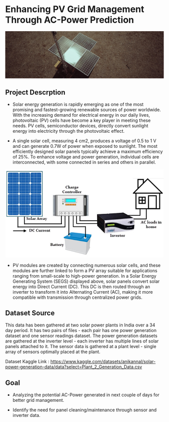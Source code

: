 # Enhancing PV Grid Management Through AC-Power Prediction

![Project Header](https://raw.githubusercontent.com/mcikalmerdeka/Enhancing-PV-Grid-Management-Through-AC-Power-Prediction/refs/heads/main/Assets/Project%20Header.jpg)

## Project Descrption

- Solar energy generation is rapidly emerging as one of the most promising and fastest-growing renewable sources of power worldwide. With the increasing demand for electrical energy in our daily lives, photovoltaic (PV) cells have become a key player in meeting these needs. PV cells, semiconductor devices, directly convert sunlight energy into electricity through the photovoltaic effect.

- A single solar cell, measuring 4 cm2, produces a voltage of 0.5 to 1 V and can generate 0.7W of power when exposed to sunlight. The most efficiently designed solar panels typically achieve a maximum efficiency of 25%. To enhance voltage and power generation, individual cells are interconnected, with some connected in series and others in parallel.

<p align="center">
  <img src="Assets/Standalone-Solar-Electric-Systems.jpg" alt="Solar Energy Generating System (SEGS)" width="600">
</p>

- PV modules are created by connecting numerous solar cells, and these modules are further linked to form a PV array suitable for applications ranging from small-scale to high-power generation. In a Solar Energy Generating System (SEGS) displayed above, solar panels convert solar energy into Direct Current (DC). This DC is then routed through an inverter to transform it into Alternating Current (AC), making it more compatible with transmission through centralized power grids.

## Dataset Source

This data has been gathered at two solar power plants in India over a 34 day period. It has two pairs of files - each pair has one power generation dataset and one sensor readings dataset. The power generation datasets are gathered at the inverter level - each inverter has multiple lines of solar panels attached to it. The sensor data is gathered at a plant level - single array of sensors optimally placed at the plant.

Dataset Kaggle Link : https://www.kaggle.com/datasets/anikannal/solar-power-generation-data/data?select=Plant_2_Generation_Data.csv

## Goal

- Analyzing the potential AC-Power generated in next couple of days for better grid management.

- Identify the need for panel cleaning/maintenance through sensor and inverter data.